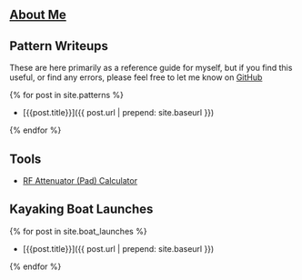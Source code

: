 ## [About Me](/about)

## Pattern Writeups

These are here primarily as a reference guide for myself, but if you find this useful, or find any errors, please feel free to let me know on [GitHub](https://github.com/{{site.repository}})

{% for post in site.patterns %}

- [{{post.title}}]({{ post.url | prepend: site.baseurl }})

{% endfor %}

## Tools

- [RF Attenuator (Pad) Calculator](pad-calculator)

## Kayaking Boat Launches

{% for post in site.boat_launches %}

- [{{post.title}}]({{ post.url | prepend: site.baseurl }})

{% endfor %}
